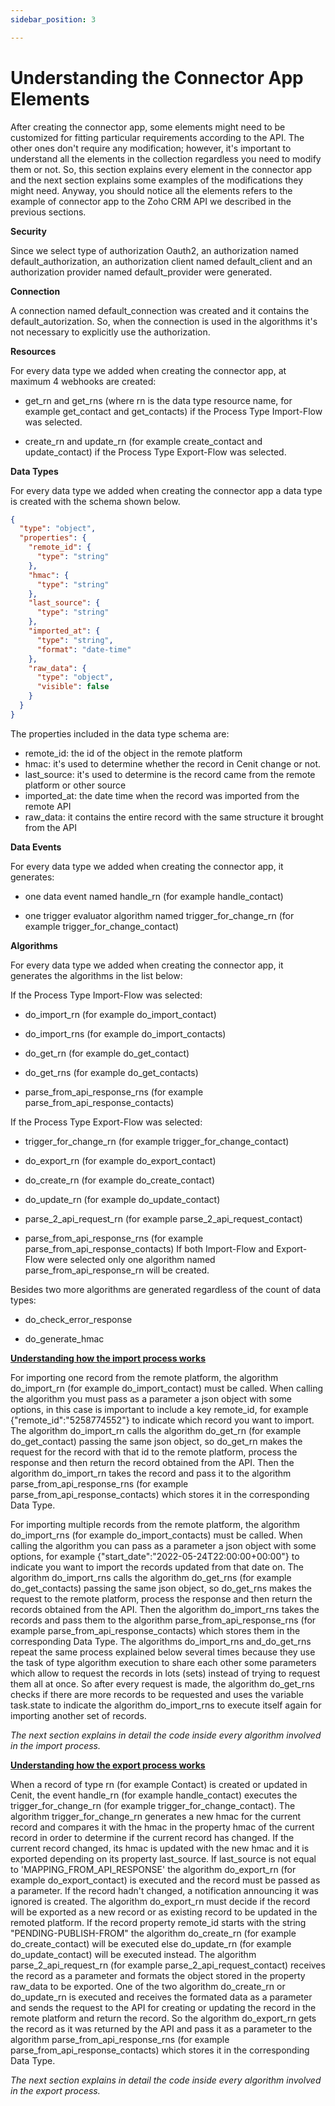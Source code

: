 ```yaml
---
sidebar_position: 3

---
```


# Understanding the Connector App Elements

After creating the connector app, some elements might need to be customized for fitting particular requirements according to the API. The other ones don't require any modification; however, it's important to understand all the elements in the collection regardless you need to modify them or not. So, this section explains every element in the connector app and the next section explains some examples of the modifications they might need. Anyway, you should notice all the elements refers to the example of connector app to the Zoho CRM API we described in the previous sections.

**Security**

Since we select type of authorization Oauth2,  an authorization named default_authorization, an authorization client named default_client and an authorization provider named default_provider were generated.

**Connection**

A connection named default_connection was created and it contains the default_autorization. So, when the connection is used in the algorithms it's not necessary to explicitly use the authorization.

**Resources**

For every data type we added when creating the connector app, at maximum 4 webhooks are created:

- get_rn and get_rns   (where rn is the data type resource name, for example get_contact and get_contacts) if the Process Type Import-Flow was selected.  

- create_rn and update_rn  (for example create_contact and update_contact) if the Process Type Export-Flow was selected.

**Data Types**

For every data type we added when creating the connector app a data type is created with the schema shown below.

```json
{
  "type": "object",
  "properties": {
    "remote_id": {
      "type": "string"
    },
    "hmac": {
      "type": "string"
    },
    "last_source": {
      "type": "string"
    },
    "imported_at": {
      "type": "string",
      "format": "date-time"
    },
    "raw_data": {
      "type": "object",
      "visible": false
    }
  }
}
```

The properties included in the data type schema are:

- remote_id: the id of the object in the remote platform
- hmac: it's used to determine whether the record in Cenit change or not.
- last_source: it's used to determine is the record came from the remote platform or other source
- imported_at: the date time when the record was imported from the remote API
- raw_data: it contains the entire record with the same structure it  brought from the API

**Data Events**

For every data type we added when creating the connector app, it generates:

- one data event named handle_rn  (for example handle_contact)

- one trigger evaluator algorithm named trigger_for_change_rn  (for example trigger_for_change_contact)

**Algorithms**

For every data type we added when creating the connector app, it generates the algorithms in the list below:

If the Process Type Import-Flow was selected:

- do_import_rn (for example do_import_contact) 

- do_import_rns (for example do_import_contacts)

- do_get_rn (for example do_get_contact)

- do_get_rns (for example do_get_contacts)

- parse_from_api_response_rns (for example parse_from_api_response_contacts) 

If the Process Type Export-Flow was selected:

- trigger_for_change_rn (for example trigger_for_change_contact)

- do_export_rn (for example do_export_contact)

- do_create_rn (for example do_create_contact)

- do_update_rn (for example do_update_contact)

- parse_2_api_request_rn (for example parse_2_api_request_contact)

- parse_from_api_response_rns (for example parse_from_api_response_contacts)  If both Import-Flow and Export-Flow were selected only one algorithm named parse_from_api_response_rn will be created.

Besides two more algorithms are generated regardless of the count of data types:

- do_check_error_response

- do_generate_hmac

**<u>Understanding how the import process works</u>**

For importing one record from the remote platform, the algorithm do_import_rn (for example do_import_contact) must be called. When calling the algorithm you must pass as a parameter a json object with some options, in this case is important to include a key remote_id, for example  {"remote_id":"5258774552"} to indicate which record you want to import. The algorithm do_import_rn calls the algorithm do_get_rn (for example do_get_contact) passing the same json object, so do_get_rn  makes the request for the record with that id to the remote platform, process the response and then return the record obtained from the API. Then the algorithm do_import_rn takes the record and pass it to the algorithm parse_from_api_response_rns (for example parse_from_api_response_contacts) which stores it in the corresponding Data Type.

For importing multiple records from the remote platform, the algorithm do_import_rns (for example do_import_contacts) must be called. When calling the algorithm you can pass as a parameter a json object with some options,  for example {"start_date":"2022-05-24T22:00:00+00:00"} to indicate you want to import the records updated from that date on. The algorithm do_import_rns calls the algorithm do_get_rns (for example do_get_contacts) passing the same json object, so do_get_rns makes the request to the remote platform, process the response and then return the records obtained from the API. Then the algorithm do_import_rns takes the records and pass them to the algorithm parse_from_api_response_rns (for example parse_from_api_response_contacts) which stores them in the corresponding Data Type. The algorithms do_import_rns and_do_get_rns repeat the same process explained below several times because they use the task of type algorithm execution to share each other some parameters which allow to request the records in lots (sets) instead of trying to request them all at once. So after every request is made, the algorithm do_get_rns checks if there are more records to be requested and uses the variable task.state to indicate the algorithm do_import_rns to execute itself again for importing another set of records.

*The next section explains in detail the code inside every algorithm involved in the import process.*

**<u>Understanding how the export process works</u>**

When a record of type rn (for example Contact) is created or updated in Cenit, the event handle_rn (for example handle_contact)  executes the trigger_for_change_rn (for example trigger_for_change_contact). The algorithm trigger_for_change_rn generates a new hmac for the current record and compares it with the hmac in the property hmac of the current record in order to determine if the current record has changed. If the current record changed, its hmac is updated with the new hmac and it is exported depending on its property last_source. If last_source is not equal to 'MAPPING_FROM_API_RESPONSE' the algorithm do_export_rn (for example do_export_contact) is executed and  the record must be passed as a parameter. If the record hadn't changed, a notification announcing it was ignored is created. The algorithm do_export_rn must decide if the record will be exported as a new record or as existing record to be updated in the remoted platform. If the record property remote_id starts with the string "PENDING-PUBLISH-FROM" the algorithm do_create_rn (for example do_create_contact) will be executed else do_update_rn (for example do_update_contact) will be executed instead. The algorithm parse_2_api_request_rn (for example parse_2_api_request_contact)  receives the record as a parameter and formats the object stored in the property raw_data to be exported. One of the two algorithm do_create_rn  or do_update_rn is executed and receives the formated data as a parameter and  sends the request to the API for creating or updating the record in the remote platform and return the record. So the algorithm do_export_rn gets the record as it was returned by the API and pass it as a parameter to the algorithm parse_from_api_response_rns (for example parse_from_api_response_contacts) which stores it in the corresponding Data Type.

*The next section explains in detail the code inside every algorithm involved in the export process.*
